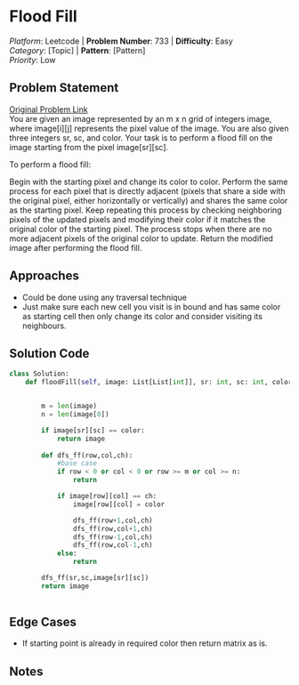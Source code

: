 # Flood Fill

*Platform*: Leetcode | **Problem Number**: 733 | **Difficulty**: Easy  
*Category*: [Topic] | **Pattern**: [Pattern]  
*Priority*: Low

## Problem Statement
[Original Problem Link]([URL](https://leetcode.com/problems/flood-fill/description/))  
You are given an image represented by an m x n grid of integers image, where image[i][j] represents the pixel value of the image. You are also given three integers sr, sc, and color. Your task is to perform a flood fill on the image starting from the pixel image[sr][sc].

To perform a flood fill:

Begin with the starting pixel and change its color to color.
Perform the same process for each pixel that is directly adjacent (pixels that share a side with the original pixel, either horizontally or vertically) and shares the same color as the starting pixel.
Keep repeating this process by checking neighboring pixels of the updated pixels and modifying their color if it matches the original color of the starting pixel.
The process stops when there are no more adjacent pixels of the original color to update.
Return the modified image after performing the flood fill.

## Approaches
- Could be done using any traversal technique
- Just make sure each new cell you visit is in bound and has same color as starting cell then only change its color and consider visiting its neighbours.

## Solution Code
```python
class Solution:
    def floodFill(self, image: List[List[int]], sr: int, sc: int, color: int) -> List[List[int]]:


        m = len(image)
        n = len(image[0])

        if image[sr][sc] == color:
            return image
        
        def dfs_ff(row,col,ch):
            #base case
            if row < 0 or col < 0 or row >= m or col >= n:
                return 

            if image[row][col] == ch:
                image[row][col] = color

                dfs_ff(row+1,col,ch)
                dfs_ff(row,col+1,ch)
                dfs_ff(row-1,col,ch)
                dfs_ff(row,col-1,ch)
            else:
                return

        dfs_ff(sr,sc,image[sr][sc])
        return image
        
```

## Edge Cases
 - If starting point is already in required color then return matrix as is.
## Notes
